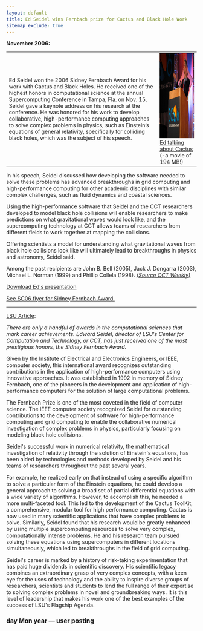```yaml
---
layout: default
title: Ed Seidel wins Fernbach prize for Cactus and Black Hole Work
sitemap_exclude: true
---
```

**November 2006:**

|                                                                                                                                                                                                                                                                                                                                                                                                                                                                                                                                                              |                                                                                                                                                                                                                     |
|--------------------------------------------------------------------------------------------------------------------------------------------------------------------------------------------------------------------------------------------------------------------------------------------------------------------------------------------------------------------------------------------------------------------------------------------------------------------------------------------------------------------------------------------------------------|---------------------------------------------------------------------------------------------------------------------------------------------------------------------------------------------------------------------|
| Ed Seidel won the 2006 Sidney Fernbach Award for his work with Cactus and Black Holes. He received one of the highest honors in computational science at the annual Supercomputing Conference in Tampa, Fla. on Nov. 15. Seidel gave a keynote address on his research at the conference. He was honored for his work to develop collaborative, high-performance computing approaches to solve complex problems in physics, such as Einstein’s equations of general relativity, specifically for colliding black holes, which was the subject of his speech. | [<img src="edsc06.jpg" width="300" height="225" />](http://www.cct.lsu.edu/~gallen/Movies/SeidelCactus.avi) [Ed talking about Cactus](http://www.cct.lsu.edu/~gallen/Movies/SeidelCactus.avi) (-a movie of 194 MB!) |

In his speech, Seidel discussed how developing the software needed to
solve these problems has advanced breakthroughs in grid computing and
high-performance computing for other academic disciplines with similar
complex challenges, such as fluid dynamics and coastal sciences.

Using the high-performance software that Seidel and the CCT researchers
developed to model black hole collisions will enable researchers to make
predictions on what gravitational waves would look like, and the
supercomputing technology at CCT allows teams of researchers from
different fields to work together at mapping the collisions.

Offering scientists a model for understanding what gravitational waves
from black hole collisions look like will ultimately lead to
breakthroughs in physics and astronomy, Seidel said.

Among the past recipients are John B. Bell (2005), Jack J. Dongarra
(2003), Michael L. Norman (1999) and Phillip Collela (1998). [*(Source
CCT Weekly)*](http://www.cct.lsu.edu/news/news/155)

[Download Ed's presentation](/media/presentations/SC06Seidel.pdf)

[See SC06 flyer for Sidney Fernbach Award.](/media/presentations/sc06_1)

------------------------------------------------------------------------

[LSU
Article](http://appl003.lsu.edu/UNV002.nsf/PressReleases/PR4052?OpenDocument):

*There are only a handful of awards in the computational sciences that
mark career achievements. Edward Seidel, director of LSU's Center for
Computation and Technology, or CCT, has just received one of the most
prestigious honors, the Sidney Fernbach Award.*

Given by the Institute of Electrical and Electronics Engineers, or IEEE,
computer society, this international award recognizes outstanding
contributions in the application of high-performance computers using
innovative approaches. It was established in 1992 in memory of Sidney
Fernbach, one of the pioneers in the development and application of
high-performance computers for the solution of large computational
problems.

The Fernbach Prize is one of the most coveted in the field of computer
science. The IEEE computer society recognized Seidel for outstanding
contributions to the development of software for high-performance
computing and grid computing to enable the collaborative numerical
investigation of complex problems in physics, particularly focusing on
modeling black hole collisions.

Seidel's successful work in numerical relativity, the mathematical
investigation of relativity through the solution of Einstein's
equations, has been aided by technologies and methods developed by
Seidel and his teams of researchers throughout the past several years.

For example, he realized early on that instead of using a specific
algorithm to solve a particular form of the Einstein equations, he could
develop a general approach to solving a broad set of partial
differential equations with a wide variety of algorithms. However, to
accomplish this, he needed a more multi-faceted tool. This led to the
development of the Cactus ToolKit, a comprehensive, modular tool for
high performance computing. Cactus is now used in many scientific
applications that have complex problems to solve. Similarly, Seidel
found that his research would be greatly enhanced by using multiple
supercomputing resources to solve very complex, computationally intense
problems. He and his research team pursued solving these equations using
supercomputers in different locations simultaneously, which led to
breakthroughs in the field of grid computing.

Seidel's career is marked by a history of risk-taking experimentation
that has paid huge dividends in scientific discovery. His scientific
legacy combines an extraordinary grasp of very complex concepts, with a
keen eye for the uses of technology and the ability to inspire diverse
groups of researchers, scientists and students to lend the full range of
their expertise to solving complex problems in novel and groundbreaking
ways. It is this level of leadership that makes his work one of the best
examples of the success of LSU's Flagship Agenda.

### day Mon year — user posting
